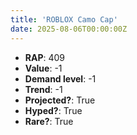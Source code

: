 ```yaml
---
title: 'ROBLOX Camo Cap'
date: 2025-08-06T00:00:00Z
---
```

- **RAP**: 409
- **Value**: -1
- **Demand level**: -1
- **Trend**: -1
- **Projected?**: True
- **Hyped?**: True
- **Rare?**: True
